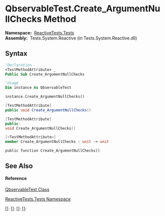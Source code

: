 # QbservableTest.Create\_ArgumentNullChecks Method

**Namespace:**  [ReactiveTests.Tests](ReactiveTests.Tests\ReactiveTests.Tests.md)  
**Assembly:**  Tests.System.Reactive (in Tests.System.Reactive.dll)

## Syntax

```vb
'Declaration
<TestMethodAttribute> _
Public Sub Create_ArgumentNullChecks
```

```vb
'Usage
Dim instance As QbservableTest

instance.Create_ArgumentNullChecks()
```

```csharp
[TestMethodAttribute]
public void Create_ArgumentNullChecks()
```

```c++
[TestMethodAttribute]
public:
void Create_ArgumentNullChecks()
```

```fsharp
[<TestMethodAttribute>]
member Create_ArgumentNullChecks : unit -> unit 
```

```jscript
public function Create_ArgumentNullChecks()
```

## See Also

#### Reference

[QbservableTest Class](QbservableTest\QbservableTest.md)

[ReactiveTests.Tests Namespace](ReactiveTests.Tests\ReactiveTests.Tests.md)

[]: 
[]: 
[]: 
[]: 
